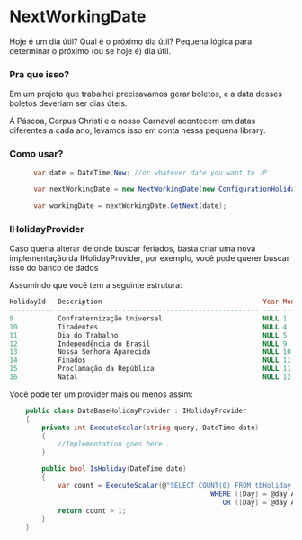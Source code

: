 NextWorkingDate
===============

Hoje é um dia útil? Qual é o próximo dia útil? Pequena lógica para determinar o próximo (ou se hoje é) dia útil.

### Pra que isso?

Em um projeto que trabalhei precisavamos gerar boletos, e a data desses boletos deveriam ser dias úteis.

A Páscoa, Corpus Christi e o nosso Carnaval acontecem em datas diferentes a cada ano, levamos isso em conta nessa pequena library. 


### Como usar?

```C#
      var date = DateTime.Now; //or whatever date you want to :P
      
      var nextWorkingDate = new NextWorkingDate(new ConfigurationHolidayProvider(), new BrazilianNonFixedHolidays(DateTime.Now.Year));
      
      var workingDate = nextWorkingDate.GetNext(date);
```

### IHolidayProvider

Caso queria alterar de onde buscar feriados, basta criar uma nova implementação da IHolidayProvider, por exemplo, você pode querer buscar isso do banco de dados

Assumindo que você tem a seguinte estrutura:

```sql
HolidayId   Description                                        Year Month Day
----------- -------------------------------------------------- ---- ----- ----
9           Confraternização Universal                         NULL 1     1
10          Tiradentes                                         NULL 4     21
11          Dia do Trabalho                                    NULL 5     1
12          Independência do Brasil                            NULL 9     7
13          Nossa Senhora Aparecida                            NULL 10    12
14          Finados                                            NULL 11    2
15          Proclamação da República                           NULL 11    15
16          Natal                                              NULL 12    25
```

Você pode ter um provider mais ou menos assim:

```C#
    public class DataBaseHolidayProvider : IHolidayProvider
    {
        private int ExecuteScalar(string query, DateTime date)
        {
            //Implementation goes here..
        }

        public bool IsHoliday(DateTime date)
        {
            var count = ExecuteScalar(@"SELECT COUNT(0) FROM tbHoliday 
                              					  WHERE ([Day] = @day AND [Month] = @month AND [Year] IS NULL) 
                              						 OR ([Day] = @day AND [Month] = @month AND [Year] = @year)", date);
            return count > 1;
        }
    }
```
